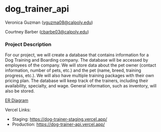 # dog_trainer_api

Veronica Guzman (vguzma08@calpoly.edu)

Courtney Barber (cbarbe03@calpoly.edu)

### Project Description
For our project, we will create a database that contains information for a Dog Training and Boarding company. The database will be accessed by employees of the company. We will store data about the pet owner (contact information, number of pets, etc.) and the pet (name, breed, training progress, etc.). We will also have multiple training packages with their own pricing plan. The database will keep track of the trainers, including their availability, specialty, and wage. General information, such as inventory, will also be stored. 


[ER Diagram](ER_Dog_Trainer_Diagram.pdf)

Vercel Links:
- Staging: https://dog-trainer-staging.vercel.app/
- Production: https://dog-trainer-api.vercel.app/
